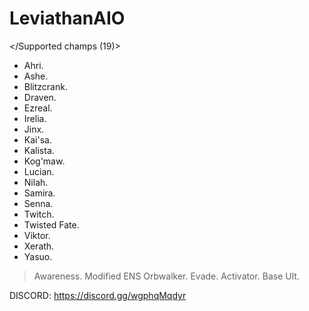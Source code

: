 # LeviathanAIO

</Supported champs (19)>
  - Ahri.
  - Ashe.
  - Blitzcrank.
  - Draven.
  - Ezreal.
  - Irelia.
  - Jinx.
  - Kai'sa.
  - Kalista.
  - Kog'maw.
  - Lucian.
  - Nilah.
  - Samira.
  - Senna.
  - Twitch.
  - Twisted Fate.
  - Viktor.
  - Xerath.
  - Yasuo.

> Awareness.
> Modified ENS Orbwalker.
> Evade.
> Activator.
> Base Ult.

DISCORD: https://discord.gg/wgphqMqdyr
